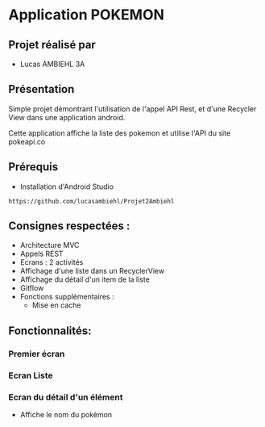 # Application POKEMON

## Projet réalisé par 

- Lucas AMBIEHL 3A

## Présentation

Simple projet démontrant l'utilisation de l'appel API Rest, et d'une Recycler View dans une application android.

Cette application affiche la liste des pokemon et utilise l'API du site pokeapi.co

## Prérequis


- Installation d'Android Studio<br/>


````
https://github.com/lucasambiehl/Projet2Ambiehl
````

## Consignes respectées : 

- Architecture MVC
- Appels REST
- Ecrans : 2 activités
- Affichage d'une liste dans un RecyclerView
- Affichage du détail d'un item de la liste
- Gitflow 
- Fonctions supplémentaires :
	- Mise en cache


## Fonctionnalités: 

### Premier écran 

### Ecran Liste 



### Ecran du détail d'un élément

- Affiche le nom du pokémon




